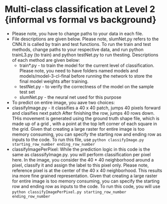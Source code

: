 # Multi-class classification at Level 2 {informal vs formal vs background}
* Please note, you have to change paths to your data in each file. 
* File descriptions are given below. Please note, slumNet.py refers to the CNN.It is called by train and test functions. To run the train and test methods, change paths to your respective data, and run python trainL3.py (to train) and python testNet.py to run thesting. Descriptions of each method are given below: 
	* train*.py - to train the model for the current level of classification. Please note, you need to have folders named models and models/model-3-cl-final before running the network to store the  final model weights after training.
	* testNet.py - to verify the correctness of the model on the sample test set
	* slumNet.py - the neural net used for this purpose
* To predict on entire image, you aave two choices:
* classifyImage.py - it classifies a 40 x 40 patch, jumps 40 pixels forward and clasifies next patch After finishing the row, jumps 40 rows down. THis movement is generated using the ground truth shape file, which is made up of a grid , with a point at the top left corner of each square in the grid. Given that creating a large raster for entire image is too memory consuming, you can specify the starting row and ending row as inputs to the code. To run this file, use ```python classifyImage.py starting_row_number ending_row_number```
* classifyImagePerPixel: While the prediction logic in this code is the same as classsifyImage.py. you will perform classification per pixel here. In the image, you consider the 40 * 40 neighborhood around a pixel, classify it and assign the label to this pixel only. Please note, reference pixel is at the center of the 40 x 40 neighborhood. This results ina more fine grained representation. Given that creating a large raster for entire image is too memory consuming, you can specify the starting row and ending row as inputs to the code. To run this code, you will use ```python classifyImagePerPixel.py starting_row_number ending_row_number``` 
